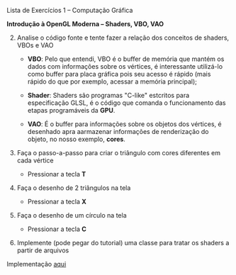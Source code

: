 Lista de Exercícios 1 – Computação Gráfica

**Introdução à OpenGL Moderna – Shaders, VBO, VAO**

2. Analise o código fonte e tente fazer a relação dos conceitos de shaders, VBOs e VAO 

    - **VBO**: Pelo que entendi, VBO é o buffer de memória que mantém os dados com informações sobre os vértices, é interessante utilizá-lo como buffer para placa gráfica pois seu acesso é rápido (mais rápido do que por exemplo, acessar a memória principal);
    
    - **Shader**: Shaders são programas "C-like" estcritos para especificação GLSL, é o código que comanda o funcionamento das etapas programáveis da **GPU**.
    
    - **VAO**: É o buffer para informações sobre os objetos dos vértices, é desenhado apra aarmazenar informações de renderização do objeto, no nosso exemplo, **cores**.


3. Faça o passo-a-passo para criar o triângulo com cores diferentes em cada vértice 
    - Pressionar a tecla **T**
4. Faça o desenho de 2 triângulos na tela
    - Pressionar a tecla **X**
5. Faça o desenho de um círculo na tela
    - Pressionar a tecla **C**

6. Implemente (pode pegar do tutorial) uma classe para tratar os shaders a partir de
arquivos

Implementação [aqui](https://github.com/kimagliardi/computacao-grafica/blob/master/cg/cg/Shader.h)